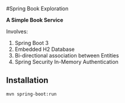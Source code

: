 #Spring Book Exploration


**A Simple Book Service**

Involves:
1. Spring Boot 3
2. Embedded H2 Database
3. Bi-directional association between Entities
4. Spring Security In-Memory Authentication

## Installation

```bash
mvn spring-boot:run
```
